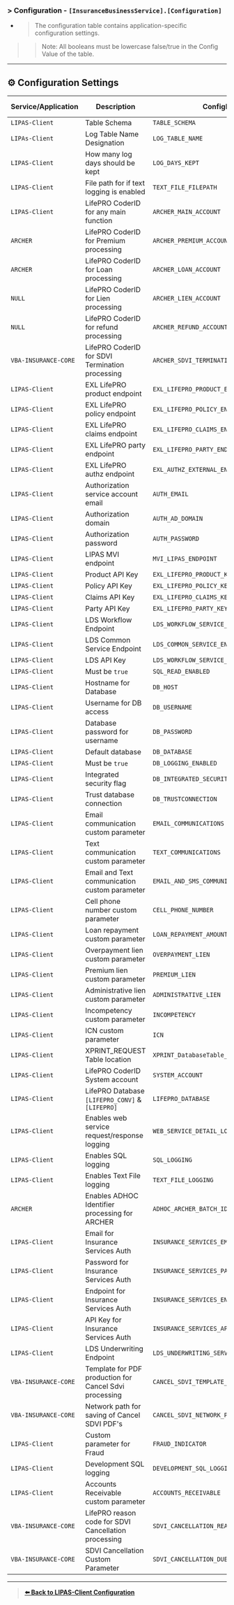 ### > Configuration - `[InsuranceBusinessService].[Configuration]`
+ > The configuration table contains application-specific configuration settings.
>> Note: All booleans must be lowercase false/true in the Config Value of the table.

---

## ⚙️ Configuration Settings

| Service/Application |Description | ConfigKey                              | Config Value                       | Value Type |
|---------------------|------------|----------------------------------------|------------------------------------|------------|
| `LIPAS-Client`      | Table Schema |`TABLE_SCHEMA`                         | `[InsuranceBusinessService]`       | `STRING`   |
| `LIPAs-Client`      | Log Table Name Designation |`LOG_TABLE_NAME`                       | `[CommonLogs]`                     | `STRING`   |
| `LIPAS-Client`      | How many log days should be kept|`LOG_DAYS_KEPT`                        | `10`                               | `INT`      |
| `LIPAS-Client`      | File path for if text logging is enabled|`TEXT_FILE_FILEPATH`                   | `../../../logs/`                   | `STRING`   |
| `LIPAS-Client`      | LifePRO CoderID for any main function| `ARCHER_MAIN_ACCOUNT`                  | `DAD1`                             | `CHAR`     |
| `ARCHER`            | LifePRO CoderID for Premium processing|`ARCHER_PREMIUM_ACCOUNT`               | `PR01`                             | `CHAR`     |
| `ARCHER`            | LifePRO CoderID for Loan processing |`ARCHER_LOAN_ACCOUNT`                  | `LN01`                             | `CHAR`     |
| `NULL`              | LifePRO CoderID for Lien processing|`ARCHER_LIEN_ACCOUNT`                  | `DSC1`                             | `CHAR`     |
| `NULL`              | LifePRO CoderID for refund processing|`ARCHER_REFUND_ACCOUNT`                | `WEBP`                             | `CHAR`     |
| `VBA-INSURANCE-CORE`| LifePRO CoderID for SDVI Termination processing|`ARCHER_SDVI_TERMINATION_ACCOUNT`      | `DSC1`                             | `CHAR`     |
| `LIPAS-Client`      | EXL LifePRO product endpoint|`EXL_LIFEPRO_PRODUCT_ENDPOINT`         | *\[Redacted\]*                     | `STRING`   |
| `LIPAS-Client`      | EXL LifePRO policy endpoint| `EXL_LIFEPRO_POLICY_ENDPOINT`          | *\[Redacted\]*                     | `STRING`   |
| `LIPAS-Client`      | EXL LifePRO claims endpoint| `EXL_LIFEPRO_CLAIMS_ENDPOINT`          | *\[Redacted\]*                     | `STRING`   |
| `LIPAS-Client`      | EXL LifePRO party endpoint| `EXL_LIFEPRO_PARTY_ENDPOINT`           | *\[Redacted\]*                     | `STRING`   |
| `LIPAS-Client`      | EXL LifePRO authz endpoint| `EXL_AUTHZ_EXTERNAL_ENDPOINT`          | *\[Redacted\]*                     | `STRING`   |
| `LIPAS-Client`      | Authorization service account email| `AUTH_EMAIL`                           | *\[Redacted\]*                     | `STRING`   |
| `LIPAS-Client`      | Authorization domain| `AUTH_AD_DOMAIN`                       | `VA`                               | `STRING`   |
| `LIPAS-Client`      | Authorization password| `AUTH_PASSWORD`                        | *\[Redacted\]*                     | `STRING`   |
| `LIPAS-Client`      | LIPAS MVI endpoint | `MVI_LIPAS_ENDPOINT`                   | *\[Redacted\]*                     | `STRING`   |
| `LIPAS-Client`      | Product API Key | `EXL_LIFEPRO_PRODUCT_KEY`              | *\[Redacted\]*                     | `STRING`   |
| `LIPAS-Client`      | Policy API Key | `EXL_LIFEPRO_POLICY_KEY`               | *\[Redacted\]*                     | `STRING`   |
| `LIPAS-Client`      | Claims API Key | `EXL_LIFEPRO_CLAIMS_KEY`               | *\[Redacted\]*                     | `STRING`   |
| `LIPAS-Client`      | Party API Key | `EXL_LIFEPRO_PARTY_KEY`                | *\[Redacted\]*                     | `STRING`   |
| `LIPAS-Client`      | LDS Workflow Endpoint | `LDS_WORKFLOW_SERVICE_ENDPOINT`        | *\[Redacted\]*                     | `STRING`   |
| `LIPAS-Client`      | LDS Common Service Endpoint | `LDS_COMMON_SERVICE_ENDPOINT`          | *\[Redacted\]*                     | `STRING`   |
| `LIPAS-Client`      | LDS API Key | `LDS_WORKFLOW_SERVICE_KEY`             | *\[Redacted\]*                     | `STRING`   |
| `LIPAS-Client`      |  Must be `true` |`SQL_READ_ENABLED`                     | `true`                             | `BOOL`     |
| `LIPAS-Client`      |  Hostname for Database |`DB_HOST`                              | *\[Redacted\]*                     | `STRING`   |
| `LIPAS-Client`      |  Username for DB access |`DB_USERNAME`                          | `EInsurance`                       | `STRING`   |
| `LIPAS-Client`      | Database password for username | `DB_PASSWORD`                          | *\[Redacted\]*                     | `STRING`   |
| `LIPAS-Client`      | Default database | `DB_DATABASE`                          | `DevData`                          | `STRING`   |
| `LIPAS-Client`      | Must be `true` | `DB_LOGGING_ENABLED`                   | `true`                             | `BOOL`     |
| `LIPAS-Client`      | Integrated security flag| `DB_INTEGRATED_SECURITY`               | `false`                            | `BOOL`     |
| `LIPAS-Client`      | Trust database connection|`DB_TRUSTCONNECTION`                   | `true`                             | `BOOL`     |
| `LIPAS-Client`      | Email communication custom parameter| `EMAIL_COMMUNICATIONS`                 | `52`                               | `INT`      |
| `LIPAS-Client`      | Text communication custom parameter|  `TEXT_COMMUNICATIONS`                  | `53`                               | `INT`      |
| `LIPAS-Client`      | Email and Text communication custom parameter|  `EMAIL_AND_SMS_COMMUNICATIONS`         | `54`                               | `INT`      |
| `LIPAS-Client`      | Cell phone number custom parameter|  `CELL_PHONE_NUMBER`                    | `58`                               | `INT`      |
| `LIPAS-Client`      | Loan repayment custom parameter| `LOAN_REPAYMENT_AMOUNT`                | `61`                               | `INT`      |
| `LIPAS-Client`      | Overpayment lien custom parameter| `OVERPAYMENT_LIEN`                     | `36`                               | `INT`      |
| `LIPAS-Client`      | Premium lien custom parameter| `PREMIUM_LIEN`                         | `35`                               | `INT`      |
| `LIPAS-Client`      | Administrative lien custom parameter|`ADMINISTRATIVE_LIEN`                  | `41`                               | `INT`      |
| `LIPAS-Client`      | Incompetency custom parameter| `INCOMPETENCY`                         | `38`                               | `INT`      |
| `LIPAS-Client`      | ICN custom parameter| `ICN`                                  | `52`                               | `INT`      |
| `LIPAS-Client`      | XPRINT_REQUEST Table location | `XPRINT_DatabaseTable_Location`        | `DevData`                          | `STRING`   |
| `LIPAS-Client`      | LifePRO CoderID System account |`SYSTEM_ACCOUNT`                       | `DSC1`                             | `STRING`   |
| `LIPAS-Client`      |  LifePRO Database `[LIFEPRO_CONV]` & `[LIFEPRO]`|`LIFEPRO_DATABASE`                     | *\[Redacted\]*                     | `STRING`   |
| `LIPAS-Client`      | Enables web service request/response logging| `WEB_SERVICE_DETAIL_LOGGING`           | `true`                             | `BOOL`     |
| `LIPAS-Client`      | Enables SQL logging| `SQL_LOGGING`                          | `true`                             | `BOOL`     |
| `LIPAS-Client`      | Enables Text File logging| `TEXT_FILE_LOGGING`                    | `false`                            | `BOOL`     |
| `ARCHER`            | Enables ADHOC Identifier processing for ARCHER| `ADHOC_ARCHER_BATCH_IDENTIFIER`        | `NULL`                             | `STRING`   |
| `LIPAS-Client`      |  Email for Insurance Services Auth|`INSURANCE_SERVICES_EMAIL`             | *\[Redacted\]*                     | `STRING`   |
| `LIPAS-Client`      |  Password for Insurance Services Auth| `INSURANCE_SERVICES_PASSWORD`          | *\[Redacted\]*                     | `STRING`   |
| `LIPAS-Client`      |  Endpoint for Insurance Services Auth| `INSURANCE_SERVICES_ENDPOINT`          | *\[Redacted\]*                     | `STRING`   |
| `LIPAS-Client`      |  API Key for Insurance Services Auth| `INSURANCE_SERVICES_API_KEY`           | *\[Redacted\]*                     | `STRING`   |
| `LIPAS-Client`      |  LDS Underwriting Endpoint | `LDS_UNDERWRITING_SERVICE_ENDPOINT`    | *\[Redacted\]*                     | `STRING`   |
| `VBA-INSURANCE-CORE`|  Template for PDF production for Cancel Sdvi processing| `CANCEL_SDVI_TEMPLATE_NAME`            | `CancelSdviTerminationTemplate.pdf`| `STRING`   |
| `VBA-INSURANCE-CORE`| Network path for saving of Cancel SDVI PDF's|`CANCEL_SDVI_NETWORK_PATH`             | *\[Redacted\]*                     | `STRING`   |
| `LIPAS-Client`      |  Custom parameter for Fraud| `FRAUD_INDICATOR`                      | `45`                               | `INT`      |
| `LIPAS-Client`      |  Development SQL logging |`DEVELOPMENT_SQL_LOGGING`              | `true`                             | `BOOL`     |
| `LIPAS-Client`      |  Accounts Receivable custom parameter| `ACCOUNTS_RECEIVABLE`                  | `33`                               | `INT`      |
| `VBA-INSURANCE-CORE`|  LifePRO reason code for SDVI Cancellation processing|`SDVI_CANCELLATION_REASON_CODE`        | `14`                               | `INT`      |
| `VBA-INSURANCE-CORE`|  SDVI Cancellation Custom Parameter|`SDVI_CANCELLATION_DUE_FOR_VALIFE_CPARM`| `86`                             | `INT`      |
---

> **[⬅️ Back to LIPAS-Client Configuration](../Configuration/LIPAS-Client.Configuration.md)**